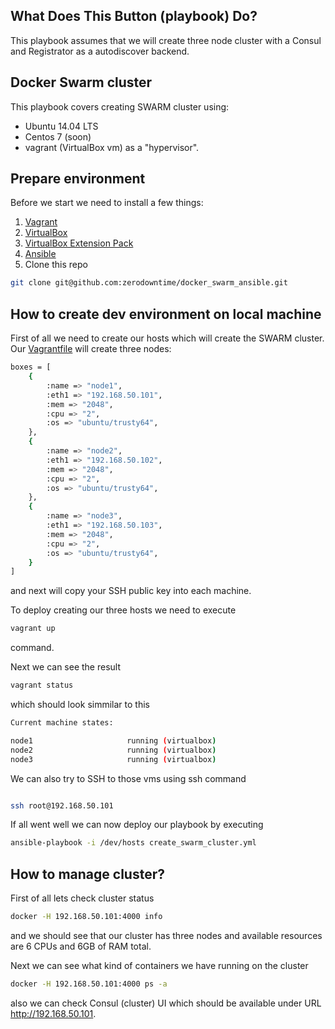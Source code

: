 ## What Does This Button (playbook) Do? ##

This playbook assumes that we will create three node cluster with a Consul and Registrator as a autodiscover backend.

## Docker Swarm cluster ##

This playbook covers creating SWARM cluster using:
* Ubuntu 14.04 LTS
* Centos 7 (soon)
* vagrant (VirtualBox vm)
as a "hypervisor".

## Prepare environment ##

Before we start we need to install a few things:

1. [Vagrant](https://www.vagrantup.com/docs/installation/ "vagrant")
2. [VirtualBox](https://www.virtualbox.org/wiki/Downloads "virtualbox")
3. [VirtualBox  Extension Pack](http://download.virtualbox.org/virtualbox/5.1.0/Oracle_VM_VirtualBox_Extension_Pack-5.1.0-108711.vbox-extpack "virtualbox extension pack")
4. [Ansible](http://docs.ansible.com/ansible/intro_installation.html "ansible")
5. Clone this repo

```bash
git clone git@github.com:zerodowntime/docker_swarm_ansible.git
```

## How to create dev environment on local machine ##

First of all we need to create our hosts which will create the SWARM cluster. Our [Vagrantfile](https://github.com/zerodowntime/docker_swarm_ansible/blob/master/Vagrantfile "Vagrantfile") will create three nodes:

```bash
boxes = [
    {
        :name => "node1",
        :eth1 => "192.168.50.101",
        :mem => "2048",
        :cpu => "2",
        :os => "ubuntu/trusty64",
    },
    {
        :name => "node2",
        :eth1 => "192.168.50.102",
        :mem => "2048",
        :cpu => "2",
        :os => "ubuntu/trusty64",
    },
    {
        :name => "node3",
        :eth1 => "192.168.50.103",
        :mem => "2048",
        :cpu => "2",
        :os => "ubuntu/trusty64",
    }
]
```

and next will copy your SSH public key into each machine.

To deploy creating our three hosts we need to execute 

```bash
vagrant up
```

command. 

Next we can see the result

```bash
vagrant status
```

which should look simmilar to this

```bash
Current machine states:

node1                     running (virtualbox)
node2                     running (virtualbox)
node3                     running (virtualbox)
```

We can also try to SSH to those vms using ssh command

```bash

ssh root@192.168.50.101
```

If all went well we can now deploy our playbook by executing

```bash
ansible-playbook -i /dev/hosts create_swarm_cluster.yml
```

## How to manage cluster? ##

First of all lets check cluster status

```bash
docker -H 192.168.50.101:4000 info
```
and we should see that our cluster has three nodes and available resources are 6 CPUs and 6GB of RAM total.

Next we can see what kind of containers we have running on the cluster

```bash
docker -H 192.168.50.101:4000 ps -a
```

also we can check Consul (cluster) UI which should be available under URL http://192.168.50.101.








